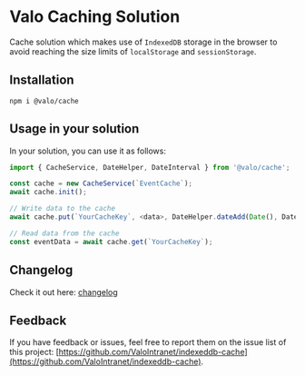 # Valo Caching Solution

Cache solution which makes use of `IndexedDB` storage in the browser to avoid reaching the size limits of `localStorage` and `sessionStorage`.

## Installation

```shell
npm i @valo/cache
```

## Usage in your solution

In your solution, you can use it as follows:

```typescript
import { CacheService, DateHelper, DateInterval } from '@valo/cache';

const cache = new CacheService(`EventCache`);
await cache.init();

// Write data to the cache
await cache.put(`YourCacheKey`, <data>, DateHelper.dateAdd(Date(), DateInterval.minute, 1));

// Read data from the cache
const eventData = await cache.get(`YourCacheKey`);
```

## Changelog

Check it out here: [changelog](./changelog)

## Feedback

If you have feedback or issues, feel free to report them on the issue list of this project: [https://github.com/ValoIntranet/indexeddb-cache](https://github.com/ValoIntranet/indexeddb-cache).
